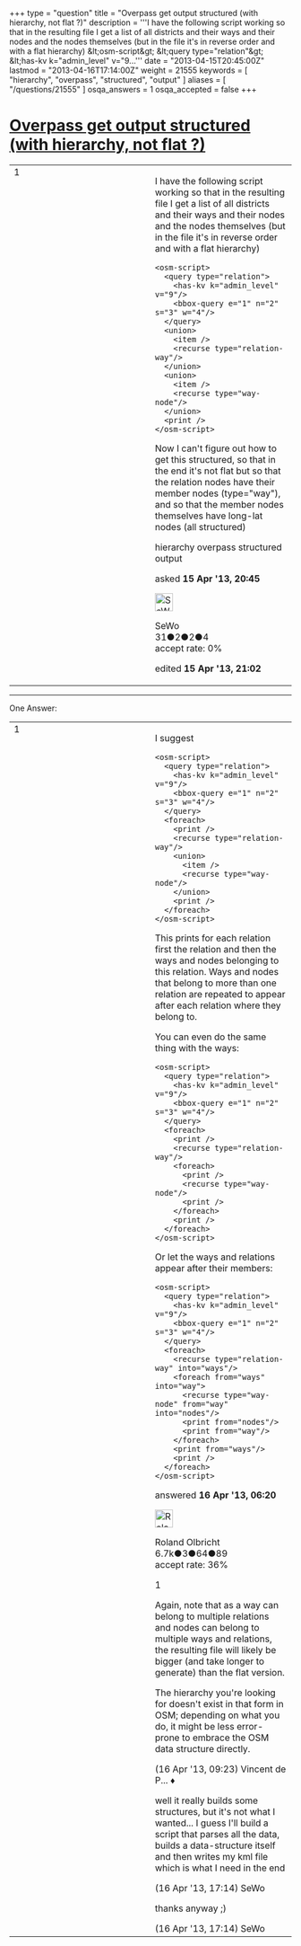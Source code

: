+++
type = "question"
title = "Overpass get output structured (with hierarchy, not flat ?)"
description = '''I have the following script working so that in the resulting file I get a list of all districts and their ways and their nodes and the nodes themselves (but in the file it&#x27;s in reverse order and with a flat hierarchy) &amp;lt;osm-script&amp;gt;  &amp;lt;query type=&quot;relation&quot;&amp;gt;  &amp;lt;has-kv k=&quot;admin_level&quot; v=&quot;9...'''
date = "2013-04-15T20:45:00Z"
lastmod = "2013-04-16T17:14:00Z"
weight = 21555
keywords = [ "hierarchy", "overpass", "structured", "output" ]
aliases = [ "/questions/21555" ]
osqa_answers = 1
osqa_accepted = false
+++

<div class="headNormal">

# [Overpass get output structured (with hierarchy, not flat ?)](/questions/21555/overpass-get-output-structured-with-hierarchy-not-flat)

</div>

<div id="main-body">

<div id="askform">

<table id="question-table" style="width:100%;">
<colgroup>
<col style="width: 50%" />
<col style="width: 50%" />
</colgroup>
<tbody>
<tr>
<td style="width: 30px; vertical-align: top"><div class="vote-buttons">
<span id="post-21555-upvote" class="ajax-command post-vote up" rel="nofollow" title="I like this post (click again to cancel)"> </span>
<div id="post-21555-score" class="post-score" title="current number of votes">
1
</div>
<span id="post-21555-downvote" class="ajax-command post-vote down" rel="nofollow" title="I dont like this post (click again to cancel)"> </span> <span id="favorite-mark" class="ajax-command favorite-mark" rel="nofollow" title="mark/unmark this question as favorite (click again to cancel)"> </span>
<div id="favorite-count" class="favorite-count">
&#10;</div>
</div></td>
<td><div id="item-right">
<div class="question-body">
<p>I have the following script working so that in the resulting file I get a list of all districts and their ways and their nodes and the nodes themselves (but in the file it's in reverse order and with a flat hierarchy)</p>
<pre><code>&lt;osm-script&gt;
  &lt;query type=&quot;relation&quot;&gt;
    &lt;has-kv k=&quot;admin_level&quot; v=&quot;9&quot;/&gt;
    &lt;bbox-query e=&quot;1&quot; n=&quot;2&quot; s=&quot;3&quot; w=&quot;4&quot;/&gt;
  &lt;/query&gt;
  &lt;union&gt;
    &lt;item /&gt;
    &lt;recurse type=&quot;relation-way&quot;/&gt;
  &lt;/union&gt;
  &lt;union&gt;
    &lt;item /&gt;
    &lt;recurse type=&quot;way-node&quot;/&gt;
  &lt;/union&gt;
  &lt;print /&gt;
&lt;/osm-script&gt;</code></pre>
<p>Now I can't figure out how to get this structured, so that in the end it's not flat but so that the relation nodes have their member nodes (type="way"), and so that the member nodes themselves have long-lat nodes (all structured)</p>
</div>
<div id="question-tags" class="tags-container tags">
<span class="post-tag tag-link-hierarchy" rel="tag" title="see questions tagged &#39;hierarchy&#39;">hierarchy</span> <span class="post-tag tag-link-overpass" rel="tag" title="see questions tagged &#39;overpass&#39;">overpass</span> <span class="post-tag tag-link-structured" rel="tag" title="see questions tagged &#39;structured&#39;">structured</span> <span class="post-tag tag-link-output" rel="tag" title="see questions tagged &#39;output&#39;">output</span>
</div>
<div id="question-controls" class="post-controls">
&#10;</div>
<div class="post-update-info-container">
<div class="post-update-info post-update-info-user">
<p>asked <strong>15 Apr '13, 20:45</strong></p>
<img src="https://secure.gravatar.com/avatar/889a2f870eec6bc61e706e0de1645b6a?s=32&amp;d=identicon&amp;r=g" class="gravatar" width="32" height="32" alt="SeWo&#39;s gravatar image" />
<p><span>SeWo</span><br />
<span class="score" title="31 reputation points">31</span><span title="2 badges"><span class="badge1">●</span><span class="badgecount">2</span></span><span title="2 badges"><span class="silver">●</span><span class="badgecount">2</span></span><span title="4 badges"><span class="bronze">●</span><span class="badgecount">4</span></span><br />
<span class="accept_rate" title="Rate of the user&#39;s accepted answers">accept rate:</span> <span title="SeWo has no accepted answers">0%</span></p>
</div>
<div class="post-update-info post-update-info-edited">
<p><span> edited <strong>15 Apr '13, 21:02</strong> </span></p>
</div>
</div>
<div id="comments-container-21555" class="comments-container">
&#10;</div>
<div id="comment-tools-21555" class="comment-tools">
&#10;</div>
<div class="clear">
&#10;</div>
<div id="comment-21555-form-container" class="comment-form-container">
&#10;</div>
<div class="clear">
&#10;</div>
</div></td>
</tr>
</tbody>
</table>

------------------------------------------------------------------------

<div class="tabBar">

<span id="sort-top"></span>

<div class="headQuestions">

One Answer:

</div>

</div>

<span id="21568"></span>

<div id="answer-container-21568" class="answer">

<table style="width:100%;">
<colgroup>
<col style="width: 50%" />
<col style="width: 50%" />
</colgroup>
<tbody>
<tr>
<td style="width: 30px; vertical-align: top"><div class="vote-buttons">
<span id="post-21568-upvote" class="ajax-command post-vote up" rel="nofollow" title="I like this post (click again to cancel)"> </span>
<div id="post-21568-score" class="post-score" title="current number of votes">
1
</div>
<span id="post-21568-downvote" class="ajax-command post-vote down" rel="nofollow" title="I dont like this post (click again to cancel)"> </span>
</div></td>
<td><div class="item-right">
<div class="answer-body">
<p>I suggest</p>
<pre><code>&lt;osm-script&gt;
  &lt;query type=&quot;relation&quot;&gt;
    &lt;has-kv k=&quot;admin_level&quot; v=&quot;9&quot;/&gt;
    &lt;bbox-query e=&quot;1&quot; n=&quot;2&quot; s=&quot;3&quot; w=&quot;4&quot;/&gt;
  &lt;/query&gt;
  &lt;foreach&gt;
    &lt;print /&gt;
    &lt;recurse type=&quot;relation-way&quot;/&gt;
    &lt;union&gt;
      &lt;item /&gt;
      &lt;recurse type=&quot;way-node&quot;/&gt;
    &lt;/union&gt;
    &lt;print /&gt;
  &lt;/foreach&gt;
&lt;/osm-script&gt;</code></pre>
<p>This prints for each relation first the relation and then the ways and nodes belonging to this relation. Ways and nodes that belong to more than one relation are repeated to appear after each relation where they belong to.</p>
<p>You can even do the same thing with the ways:</p>
<pre><code>&lt;osm-script&gt;
  &lt;query type=&quot;relation&quot;&gt;
    &lt;has-kv k=&quot;admin_level&quot; v=&quot;9&quot;/&gt;
    &lt;bbox-query e=&quot;1&quot; n=&quot;2&quot; s=&quot;3&quot; w=&quot;4&quot;/&gt;
  &lt;/query&gt;
  &lt;foreach&gt;
    &lt;print /&gt;
    &lt;recurse type=&quot;relation-way&quot;/&gt;
    &lt;foreach&gt;
      &lt;print /&gt;
      &lt;recurse type=&quot;way-node&quot;/&gt;
      &lt;print /&gt;
    &lt;/foreach&gt;
    &lt;print /&gt;
  &lt;/foreach&gt;
&lt;/osm-script&gt;</code></pre>
<p>Or let the ways and relations appear after their members:</p>
<pre><code>&lt;osm-script&gt;
  &lt;query type=&quot;relation&quot;&gt;
    &lt;has-kv k=&quot;admin_level&quot; v=&quot;9&quot;/&gt;
    &lt;bbox-query e=&quot;1&quot; n=&quot;2&quot; s=&quot;3&quot; w=&quot;4&quot;/&gt;
  &lt;/query&gt;
  &lt;foreach&gt;
    &lt;recurse type=&quot;relation-way&quot; into=&quot;ways&quot;/&gt;
    &lt;foreach from=&quot;ways&quot; into=&quot;way&quot;&gt;
      &lt;recurse type=&quot;way-node&quot; from=&quot;way&quot; into=&quot;nodes&quot;/&gt;
      &lt;print from=&quot;nodes&quot;/&gt;
      &lt;print from=&quot;way&quot;/&gt;
    &lt;/foreach&gt;
    &lt;print from=&quot;ways&quot;/&gt;
    &lt;print /&gt;
  &lt;/foreach&gt;
&lt;/osm-script&gt;</code></pre>
</div>
<div class="answer-controls post-controls">
&#10;</div>
<div class="post-update-info-container">
<div class="post-update-info post-update-info-user">
<p>answered <strong>16 Apr '13, 06:20</strong></p>
<img src="https://secure.gravatar.com/avatar/fcfdb0825826fd13d2ff0d83d58819c6?s=32&amp;d=identicon&amp;r=g" class="gravatar" width="32" height="32" alt="Roland%20Olbricht&#39;s gravatar image" />
<p><span>Roland Olbricht</span><br />
<span class="score" title="6666 reputation points"><span>6.7k</span></span><span title="3 badges"><span class="badge1">●</span><span class="badgecount">3</span></span><span title="64 badges"><span class="silver">●</span><span class="badgecount">64</span></span><span title="89 badges"><span class="bronze">●</span><span class="badgecount">89</span></span><br />
<span class="accept_rate" title="Rate of the user&#39;s accepted answers">accept rate:</span> <span title="Roland Olbricht has 40 accepted answers">36%</span></p>
</div>
</div>
<div id="comments-container-21568" class="comments-container">
<span id="21576"></span>
<div id="comment-21576" class="comment">
<div id="post-21576-score" class="comment-score">
1
</div>
<div class="comment-text">
<p>Again, note that as a way can belong to multiple relations and nodes can belong to multiple ways and relations, the resulting file will likely be bigger (and take longer to generate) than the flat version.</p>
<p>The hierarchy you're looking for doesn't exist in that form in OSM; depending on what you do, it might be less error-prone to embrace the OSM data structure directly.</p>
</div>
<div id="comment-21576-info" class="comment-info">
<span class="comment-age">(16 Apr '13, 09:23)</span> <span class="comment-user userinfo">Vincent de P... ♦</span>
</div>
</div>
<span id="21601"></span>
<div id="comment-21601" class="comment">
<div id="post-21601-score" class="comment-score">
&#10;</div>
<div class="comment-text">
<p>well it really builds some structures, but it's not what I wanted... I guess I'll build a script that parses all the data, builds a data-structure itself and then writes my kml file which is what I need in the end</p>
</div>
<div id="comment-21601-info" class="comment-info">
<span class="comment-age">(16 Apr '13, 17:14)</span> <span class="comment-user userinfo">SeWo</span>
</div>
</div>
<span id="21602"></span>
<div id="comment-21602" class="comment">
<div id="post-21602-score" class="comment-score">
&#10;</div>
<div class="comment-text">
<p>thanks anyway ;)</p>
</div>
<div id="comment-21602-info" class="comment-info">
<span class="comment-age">(16 Apr '13, 17:14)</span> <span class="comment-user userinfo">SeWo</span>
</div>
</div>
</div>
<div id="comment-tools-21568" class="comment-tools">
&#10;</div>
<div class="clear">
&#10;</div>
<div id="comment-21568-form-container" class="comment-form-container">
&#10;</div>
<div class="clear">
&#10;</div>
</div></td>
</tr>
</tbody>
</table>

</div>

<div class="paginator-container-left">

</div>

</div>

</div>


